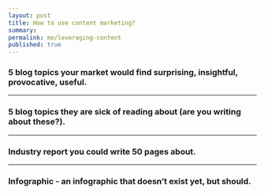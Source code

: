 ```yaml
---
layout: post
title: How to use content marketing?
summary:
permalink: me/leveraging-content
published: true
---
```


### 5 blog topics your market would find surprising, insightful, provocative, useful.

---

### 5 blog topics they are sick of reading about (are you writing about these?).

---

### Industry report you could write 50 pages about.

---

### Infographic - an infographic that doesn’t exist yet, but should.
